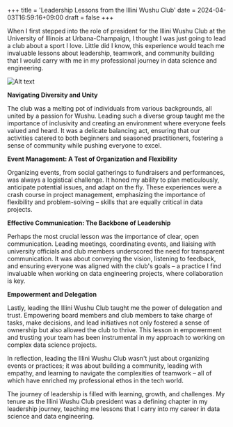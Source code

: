 +++
title = 'Leadership Lessons from the Illini Wushu Club'
date = 2024-04-03T16:59:16+09:00
draft = false
+++

When I first stepped into the role of president for the Illini Wushu Club at the University of Illinois at Urbana-Champaign, I thought I was just going to lead a club about a sport I love. Little did I know, this experience would teach me invaluable lessons about leadership, teamwork, and community building that I would carry with me in my professional journey in data science and engineering.

![Alt text](/images/uiuc.jpeg)

**Navigating Diversity and Unity**

The club was a melting pot of individuals from various backgrounds, all united by a passion for Wushu. Leading such a diverse group taught me the importance of inclusivity and creating an environment where everyone feels valued and heard. It was a delicate balancing act, ensuring that our activities catered to both beginners and seasoned practitioners, fostering a sense of community while pushing everyone to excel.

**Event Management: A Test of Organization and Flexibility**

Organizing events, from social gatherings to fundraisers and performances, was always a logistical challenge. It honed my ability to plan meticulously, anticipate potential issues, and adapt on the fly. These experiences were a crash course in project management, emphasizing the importance of flexibility and problem-solving – skills that are equally critical in data projects.

**Effective Communication: The Backbone of Leadership**

Perhaps the most crucial lesson was the importance of clear, open communication. Leading meetings, coordinating events, and liaising with university officials and club members underscored the need for transparent communication. It was about conveying the vision, listening to feedback, and ensuring everyone was aligned with the club's goals – a practice I find invaluable when working on data engineering projects, where collaboration is key.

**Empowerment and Delegation**

Lastly, leading the Illini Wushu Club taught me the power of delegation and trust. Empowering board members and club members to take charge of tasks, make decisions, and lead initiatives not only fostered a sense of ownership but also allowed the club to thrive. This lesson in empowerment and trusting your team has been instrumental in my approach to working on complex data science projects.

In reflection, leading the Illini Wushu Club wasn't just about organizing events or practices; it was about building a community, leading with empathy, and learning to navigate the complexities of teamwork – all of which have enriched my professional ethos in the tech world.

The journey of leadership is filled with learning, growth, and challenges. My tenure as the Illini Wushu Club president was a defining chapter in my leadership journey, teaching me lessons that I carry into my career in data science and data engineering.





